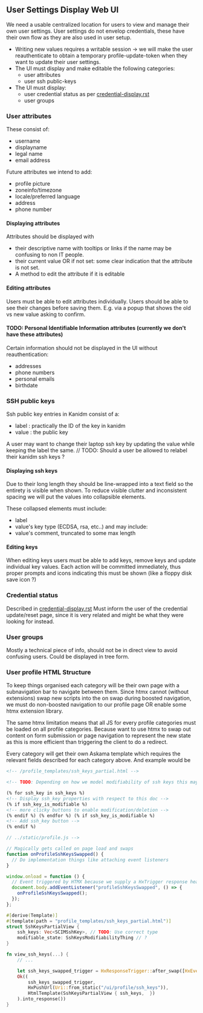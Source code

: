 ## User Settings Display Web UI

We need a usable centralized location for users to view and manage their own user settings. User settings do not envelop
credentials, these have their own flow as they are also used in user setup.

- Writing new values requires a writable session -> we will make the user reauthenticate to obtain a temporary
  profile-update-token when they want to update their user settings.
- The UI must display and make editable the following categories:
  - user attributes
  - user ssh public-keys
- The UI must display:
  - user credential status as per [credential-display.rst](credential-display.rst)
  - user groups

### User attributes

These consist of:

- username
- displayname
- legal name
- email address

Future attributes we intend to add:

- profile picture
- zoneinfo/timezone
- locale/preferred language
- address
- phone number

#### Displaying attributes

Attributes should be displayed with

- their descriptive name with tooltips or links if the name may be confusing to non IT people.
- their current value OR if not set: some clear indication that the attribute is not set.
- A method to edit the attribute if it is editable

#### Editing attributes

Users must be able to edit attributes individually. Users should be able to see their changes before saving them. E.g.
via a popup that shows the old vs new value asking to confirm.

#### TODO: Personal Identifiable Information attributes (currently we don't have these attributes)

Certain information should not be displayed in the UI without reauthentication:

- addresses
- phone numbers
- personal emails
- birthdate

### SSH public keys

Ssh public key entries in Kanidm consist of a:

- label : practically the ID of the key in kanidm
- value : the public key

A user may want to change their laptop ssh key by updating the value while keeping the label the same. // TODO: Should a
user be allowed to relabel their kanidm ssh keys ?

#### Displaying ssh keys

Due to their long length they should be line-wrapped into a text field so the entirety is visible when shown. To reduce
visible clutter and inconsistent spacing we will put the values into collapsible elements.

These collapsed elements must include:

- label
- value's key type (ECDSA, rsa, etc..) and may include:
- value's comment, truncated to some max length

#### Editing keys

When editing keys users must be able to add keys, remove keys and update individual key values. Each action will be
committed immediately, thus proper prompts and icons indicating this must be shown (like a floppy disk save icon ?)

### Credential status

Described in [credential-display.rst](credential-display.rst) Must inform the user of the credential update/reset page,
since it is very related and might be what they were looking for instead.

### User groups

Mostly a technical piece of info, should not be in direct view to avoid confusing users. Could be displayed in tree
form.

### User profile HTML Structure

To keep things organised each category will be their own page with a subnavigation bar to navigate between them. Since
htmx cannot (without extensions) swap new scripts into the <head> on swap during boosted navigation, we must do
non-boosted navigation to our profile page OR enable some htmx extension library.

The same htmx limitation means that all JS for every profile categories must be loaded on all profile categories.
Because want to use htmx to swap out content on form submission or page navigation to represent the new state as this is
more efficient than triggering the client to do a redirect.

Every category will get their own Askama template which requires the relevant fields described for each category above.
And example would be

```html
<!-- /profile_templates/ssh_keys_partial.html -->

<!-- TODO: Depending on how we model modifiability of ssh keys this may change -->

(% for ssh_key in ssh_keys %)
<!-- Display ssh_key properties with respect to this doc -->
(% if ssh_key_is_modifiable %)
<!-- more clicky buttons to enable modification/deletion -->
(% endif %) (% endfor %) (% if ssh_key_is_modifiable %)
<!-- Add ssh_key button -->
(% endif %)
```

```js
// ../static/profile.js -->

// Magically gets called on page load and swaps
function onProfileSshKeysSwapped() {
  // Do implementation things like attaching event listeners
}

window.onload = function () {
  // Event triggered by HTMX because we supply a HxTrigger response header when loading this profile category.
  document.body.addEventListener("profileSshKeysSwapped", () => {
    onProfileSshKeysSwapped();
  });
};
```

```rust
#[derive(Template)]
#[template(path = "profile_templates/ssh_keys_partial.html")]
struct SshKeysPartialView {
    ssh_keys: Vec<SCIMSshKey>, // TODO: Use correct type
    modifiable_state: SshKeysModifiabilityThing // ?
}

fn view_ssh_keys(...) {
    // ...

    let ssh_keys_swapped_trigger = HxResponseTrigger::after_swap([HxEvent::new("profileSshKeysSwapped".to_string())]);
    Ok((
        ssh_keys_swapped_trigger,
        HxPushUrl(Uri::from_static("/ui/profile/ssh_keys")),
        HtmlTemplate(SshKeysPartialView { ssh_keys,  })
    ).into_response())
}
```
